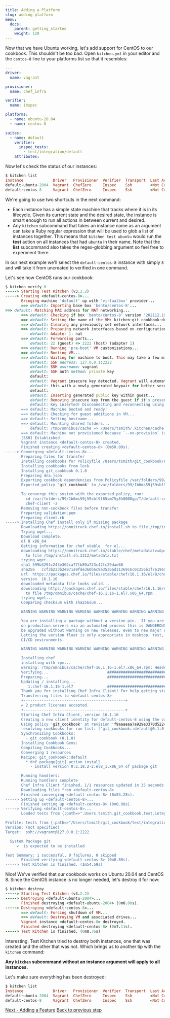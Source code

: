 ```yaml
---
title: Adding a Platform
slug: adding-platform
menu:
  docs:
    parent: getting_started
    weight: 120
---
```


Now that we have Ubuntu working, let's add support for CentOS to our cookbook. This shouldn't be too bad. Open `kitchen.yml` in your editor and the `centos-8` line to your platforms list so that it resembles:

```yaml
---
driver:
  name: vagrant

provisioner:
  name: chef_infra

verifier:
  name: inspec

platforms:
  - name: ubuntu-20.04
  - name: centos-8

suites:
  - name: default
    verifier:
      inspec_tests:
        - test/integration/default
    attributes:
```

Now let's check the status of our instances:

```ruby
$ kitchen list
Instance             Driver   Provisioner  Verifier  Transport  Last Action    Last Error
default-ubuntu-2004  Vagrant  ChefZero     Inspec    Ssh        <Not Created>  <None>
default-centos-8     Vagrant  ChefZero     Inspec    Ssh        <Not Created>  <None>
```

We're going to use two shortcuts in the next command:

* Each instance has a simple state machine that tracks where it is in its lifecycle. Given its current state and the desired state, the instance is smart enough to run all actions in between current and desired.
* Any `kitchen` subcommand that takes an instance name as an argument can take a Ruby regular expression that will be used to glob a list of instances together. This means that `kitchen test ubuntu` would run the **test** action on all instances that had `ubuntu` in their name. Note that the **list** subcommand also takes the regex-globbing argument so feel free to experiment there.

In our next example we'll select the `default-centos-8` instance with simply `8` and will take it from uncreated to verified in one command.

Let's see how CentOS runs our cookbook:

```ruby
$ kitchen verify 8
-----> Starting Test Kitchen (v3.2.2)
-----> Creating <default-centos-8>...
       Bringing machine 'default' up with 'virtualbox' provider...
       ==> default: Importing base box 'bento/centos-8'...
==> default: Matching MAC address for NAT networking...
       ==> default: Checking if box 'bento/centos-8' version '202112.19.0' is up to date...
       ==> default: Setting the name of the VM: kitchen-git_cookbook-default-centos-8-6e8b4f65-b069-4529-9b0a-ad936dc45032
       ==> default: Clearing any previously set network interfaces...
       ==> default: Preparing network interfaces based on configuration...
           default: Adapter 1: nat
       ==> default: Forwarding ports...
           default: 22 (guest) => 2222 (host) (adapter 1)
       ==> default: Running 'pre-boot' VM customizations...
       ==> default: Booting VM...
       ==> default: Waiting for machine to boot. This may take a few minutes...
           default: SSH address: 127.0.0.1:2222
           default: SSH username: vagrant
           default: SSH auth method: private key
           default:
           default: Vagrant insecure key detected. Vagrant will automatically replace
           default: this with a newly generated keypair for better security.
           default:
           default: Inserting generated public key within guest...
           default: Removing insecure key from the guest if it's present...
           default: Key inserted! Disconnecting and reconnecting using new SSH key...
       ==> default: Machine booted and ready!
       ==> default: Checking for guest additions in VM...
       ==> default: Setting hostname...
       ==> default: Mounting shared folders...
           default: /tmp/omnibus/cache => /Users/tsmith/.kitchen/cache
       ==> default: Machine not provisioned because `--no-provision` is specified.
       [SSH] Established
       Vagrant instance <default-centos-8> created.
       Finished creating <default-centos-8> (0m58.00s).
-----> Converging <default-centos-8>...
       Preparing files for transfer
       Installing cookbooks for Policyfile /Users/tsmith/git_cookbook/Policyfile.rb using `chef install`
       Installing cookbooks from lock
       Installing git_cookbook 0.1.0
       Preparing dna.json
       Exporting cookbook dependencies from Policyfile /var/folders/99/1b6ms59j59sbl9t85sm75y8h0000gp/T/default-centos-8-sandbox-20200610-87075-1nvx3ww...
       Exported policy 'git_cookbook' to /var/folders/99/1b6ms59j59sbl9t85sm75y8h0000gp/T/default-centos-8-sandbox-20200610-87075-1nvx3ww

       To converge this system with the exported policy, run:
         cd /var/folders/99/1b6ms59j59sbl9t85sm75y8h0000gp/T/default-centos-8-sandbox-20200610-87075-1nvx3ww
         chef-client -z
       Removing non-cookbook files before transfer
       Preparing validation.pem
       Preparing client.rb
-----> Installing Chef install only if missing package
       Downloading https://omnitruck.chef.io/install.sh to file /tmp/install.sh
       Trying wget...
       Download complete.
       el 8 x86_64
       Getting information for chef stable  for el...
       downloading https://omnitruck.chef.io/stable/chef/metadata?v=&p=el&pv=8&m=x86_64
         to file /tmp/install.sh.3312/metadata.txt
       trying wget...
       sha1	599b3294c243e362ca77fb89a723c42fc29dae68
       sha256	ccf3b233b2e971a9fde360b6c9a3536ad31369c6c0c256b1f7619650c03695ab
       url	https://packages.chef.io/files/stable/chef/16.1.16/el/8/chef-16.1.16-1.el7.x86_64.rpm
       version	16.1.16
       downloaded metadata file looks valid...
       downloading https://packages.chef.io/files/stable/chef/16.1.16/el/8/chef-16.1.16-1.el7.x86_64.rpm
         to file /tmp/omnibus/cache/chef-16.1.16-1.el7.x86_64.rpm
       trying wget...
       Comparing checksum with sha256sum...

       WARNING WARNING WARNING WARNING WARNING WARNING WARNING WARNING WARNING

       You are installing a package without a version pin.  If you are installing
       on production servers via an automated process this is DANGEROUS and you will
       be upgraded without warning on new releases, even to new major releases.
       Letting the version float is only appropriate in desktop, test, development or
       CI/CD environments.

       WARNING WARNING WARNING WARNING WARNING WARNING WARNING WARNING WARNING

       Installing chef
       installing with rpm...
       warning: /tmp/omnibus/cache/chef-16.1.16-1.el7.x86_64.rpm: Header V4 DSA/SHA1 Signature, key ID 83ef826a: NOKEY
       Verifying...                          ################################# [100%]
       Preparing...                          ################################# [100%]
       Updating / installing...
          1:chef-16.1.16-1.el7               ################################# [100%]
       Thank you for installing Chef Infra Client! For help getting started visit https://learn.chef.io
       Transferring files to <default-centos-8>
       +---------------------------------------------+
       ✔ 2 product licenses accepted.
       +---------------------------------------------+
       Starting Chef Infra Client, version 16.1.16
       Creating a new client identity for default-centos-8 using the validator key.
       Using policy 'git_cookbook' at revision 'f9aaaeaa7a929e3370d5224a3c7f07c605721933b9a893d383d0dc478aa48ce8'
       resolving cookbooks for run list: ["git_cookbook::default@0.1.0 (4def6b4)"]
       Synchronizing Cookbooks:
         - git_cookbook (0.1.0)
       Installing Cookbook Gems:
       Compiling Cookbooks...
       Converging 1 resources
       Recipe: git_cookbook::default
         * dnf_package[git] action install
           - install version 0:2.18.2-2.el8_1.x86_64 of package git

       Running handlers:
       Running handlers complete
       Chef Infra Client finished, 1/1 resources updated in 35 seconds
       Downloading files from <default-centos-8>
       Finished converging <default-centos-8> (0m53.28s).
-----> Setting up <default-centos-8>...
       Finished setting up <default-centos-8> (0m0.00s).
-----> Verifying <default-centos-8>...
       Loaded tests from {:path=>".Users.tsmith.git_cookbook.test.integration.default"}

Profile: tests from {:path=>"/Users/tsmith/git_cookbook/test/integration/default"} (tests from {:path=>".Users.tsmith.git_cookbook.test.integration.default"})
Version: (not specified)
Target:  ssh://vagrant@127.0.0.1:2222

  System Package git
     ✔  is expected to be installed

Test Summary: 1 successful, 0 failures, 0 skipped
       Finished verifying <default-centos-8> (0m0.80s).
-----> Test Kitchen is finished. (1m54.59s)
```

Nice! We've verified that our cookbook works on Ubuntu 20.04 and CentOS 8. Since the CentOS instance is no longer needed, let's destroy it for now:

```ruby
$ kitchen destroy
-----> Starting Test Kitchen (v3.2.2)
-----> Destroying <default-ubuntu-2004>...
       Finished destroying <default-ubuntu-2004> (0m0.00s).
-----> Destroying <default-centos-8>...
       ==> default: Forcing shutdown of VM...
       ==> default: Destroying VM and associated drives...
       Vagrant instance <default-centos-8> destroyed.
       Finished destroying <default-centos-8> (0m7.11s).
-----> Test Kitchen is finished. (0m8.76s)
```

Interesting. Test Kitchen tried to destroy both instances, one that was created and the other that was not. Which brings us to another tip with the `kitchen` command:

**Any `kitchen` subcommand without an instance argument will apply to all instances.**

Let's make sure everything has been destroyed:

```ruby
$ kitchen list
Instance             Driver   Provisioner  Verifier  Transport  Last Action    Last Error
default-ubuntu-2004  Vagrant  ChefZero     Inspec    Ssh        <Not Created>  <None>
default-centos-8     Vagrant  ChefZero     Inspec    Ssh        <Not Created>  <None>
```

<div class="sidebar--footer">
<a class="button primary-cta" href="/docs/getting-started/adding-feature">Next - Adding a Feature</a>
<a class="sidebar--footer--back" href="/docs/getting-started/running-test">Back to previous step</a>
</div>
